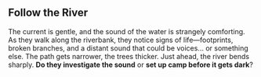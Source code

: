 ## Follow the River

The current is gentle, and the sound of the water is strangely comforting. As they walk along the riverbank, they notice signs of life—footprints, broken branches, and a distant sound that could be voices... or something else. The path gets narrower, the trees thicker. Just ahead, the river bends sharply. **Do they investigate the sound** or **set up camp before it gets dark**?

